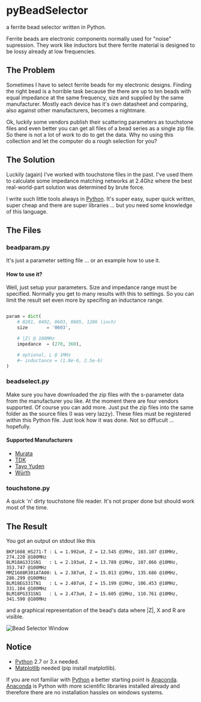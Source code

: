 pyBeadSelector
==============
a ferrite bead selector written in Python.

Ferrite beads are electronic components normally used for "noise" supression.
They work like inductors but there ferrite material is designed to be
lossy already at low frequencies.

The Problem
-----------
Sometimes I have to select ferrite beads for my electronic designs. Finding the right bead is a horrible task because the there are up to ten beads with equal impedance at the same frequency, size and supplied by the same manufacturer. Mostly each device has it's own datasheet and comparing, also against other manufacturers, becomes a nightmare.

Ok, luckily some vendors publish their scattering parameters as touchstone files
and even better you can get all files of a bead series as a single zip file. So there is not a lot of work to do to get the data. Why no using this collection and let the computer do a rough selection for you?


The Solution
------------
Luckily (again) I've worked with touchstone files in the past. I've used them to calculate some impedance matching networks at 2.4Ghz where the best real-world-part solution was determined by brute force.

I write such little tools always in [Python]. It's super easy, super quick written, super cheap and there are super libraries ... but you need some knowledge of this language.


The Files
---------
### beadparam.py
It's just a parameter setting file ... or an example how to use it.
#### How to use it?
Well, just setup your parameters. Size and impedance range must be specified.
Normally you get to many results with this to settings. So you can limit the result set even more by specifing an inductance range.

```python

param = dict(
    # 0201, 0402, 0603, 0805, 1206 (inch)
    size       = '0603',

    # |Z| @ 100MHz
    impedance  = (270, 360),

    # optional, L @ 1MHz
    #~ inductance = (1.8e-6, 2.5e-6)
)

```

### beadselect.py
Make sure you have downloaded the zip files with the s-parameter data from the manufacturer you like. At the moment there are four vendors supported. Of course you can add more. Just put the zip files into the same folder as the source files (I was very lazzy). These files must be registered within this Python file. Just look how it was done. Not so diffucult ... hopefully.

#### Supported Manufacturers
- [Murata]
- [TDK]
- [Tayo Yuden]
- [Würth]


### touchstone.py
A quick 'n' dirty touchstone file reader.
It's not proper done but should work most of the time.

The Result
----------
You got an output on stdout like this

```
BKP1608_HS271-T : L = 1.992uH, Z = 12.545 @1MHz, 103.107 @10MHz, 274.220 @100MHz
BLM18AG331SN1   : L = 2.193uH, Z = 13.789 @1MHz, 107.866 @10MHz, 353.747 @100MHz
MMZ1608R301ATA00: L = 2.387uH, Z = 15.013 @1MHz, 135.686 @10MHz, 286.299 @100MHz
BLM18EG331TN1   : L = 2.407uH, Z = 15.199 @1MHz, 106.453 @10MHz, 331.104 @100MHz
BLM18PG331SN1   : L = 2.473uH, Z = 15.605 @1MHz, 110.761 @10MHz, 341.590 @100MHz
```

and a graphical representation of the bead's data where |Z|, X and R are visible.

![Bead Selector Window][pyBeadSelector.png]


Notice
------
- [Python] 2.7 or 3.x needed.
- [Matplotlib] needed (pip install matplotlib).

If you are not familiar with [Python] a better starting point is [Anaconda].
[Anaconda] is Python with more scientific libraries installed already and therefore there are no installation hassles on windows systems.


[Murata]: http://www.murata.com/en-us/tool/sparameter/ferritebead/
[TDK]: https://product.tdk.com/info/en/technicalsupport/tvcl/general/beads.html
[Tayo Yuden]: http://www.yuden.co.jp/ut/product/support/pdf_spice_spara/
[Würth]: http://www.we-online.de/web/de/electronic_components/toolbox_pbs/S_Parameter_1.php
[Python]: http://www.python.org
[Matplotlib]: http://matplotlib.org/
[Anaconda]: https://www.continuum.io

[pyBeadSelector.png]: https://github.com/kungpfui/pyBeadSelector/blob/master/images/pyBeadSelector.png "Bead Selector Window"
